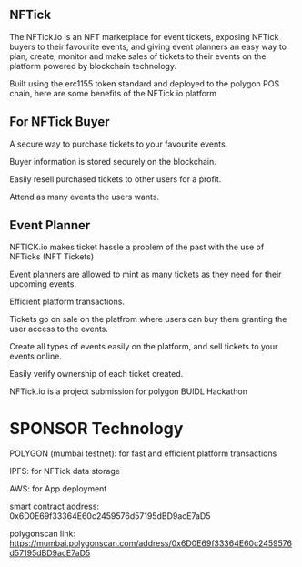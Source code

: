 ## NFTick 
The NFTick.io is an NFT marketplace for event tickets, exposing NFTick buyers to their favourite events, and giving event planners an easy way to plan, create, monitor and make sales of tickets to their events on the platform powered by blockchain technology.

Built using the erc1155 token standard and deployed to the polygon POS chain, here are some benefits of the NFTick.io platform 

## For NFTick Buyer 
A secure way to purchase tickets to your favourite events.

Buyer information is stored securely on the blockchain.

Easily resell purchased tickets to other users for a profit.

Attend as many events the users wants.


## Event Planner 
NFTICK.io makes ticket hassle a problem of the past with the use of NFTicks (NFT Tickets)

Event planners are allowed to mint as many tickets as they need for their upcoming events.

Efficient platform transactions.

Tickets go on sale on the platfrom where users can buy them granting the user access to the events.

Create all types of events easily on the platform, and sell tickets to your events online. 

Easily verify ownership of each ticket created.





NFTick.io is a project submission for polygon BUIDL Hackathon 

# SPONSOR Technology
POLYGON (mumbai testnet): for fast and efficient platform transactions


IPFS: for NFTick data storage 


AWS: for App deployment

smart contract address: 0x6D0E69f33364E60c2459576d57195dBD9acE7aD5


polygonscan link: https://mumbai.polygonscan.com/address/0x6D0E69f33364E60c2459576d57195dBD9acE7aD5